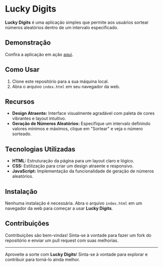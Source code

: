 # Lucky Digits

**Lucky Digits** é uma aplicação simples que permite aos usuários sortear números aleatórios dentro de um intervalo especificado.

## Demonstração

Confira a aplicação em ação [aqui]([https://link-to-demo](https://davi-aalves.github.io/lucky-digits-app/)).

## Como Usar

1. Clone este repositório para a sua máquina local.
2. Abra o arquivo `index.html` em seu navegador da web.

## Recursos

- **Design Atraente:** Interface visualmente agradável com paleta de cores vibrantes e layout intuitivo.
- **Geração de Números Aleatórios:** Especifique um intervalo definindo valores mínimos e máximos, clique em "Sortear" e veja o número sorteado.

## Tecnologias Utilizadas

- **HTML:** Estruturação da página para um layout claro e lógico.
- **CSS:** Estilização para criar um design atraente e responsivo.
- **JavaScript:** Implementação da funcionalidade de geração de números aleatórios.

## Instalação

Nenhuma instalação é necessária. Abra o arquivo `index.html` em um navegador da web para começar a usar **Lucky Digits**.

## Contribuições

Contribuições são bem-vindas! Sinta-se à vontade para fazer um fork do repositório e enviar um pull request com suas melhorias.

---

Aproveite a sorte com **Lucky Digits**! Sinta-se à vontade para explorar e contribuir para torná-lo ainda melhor.

